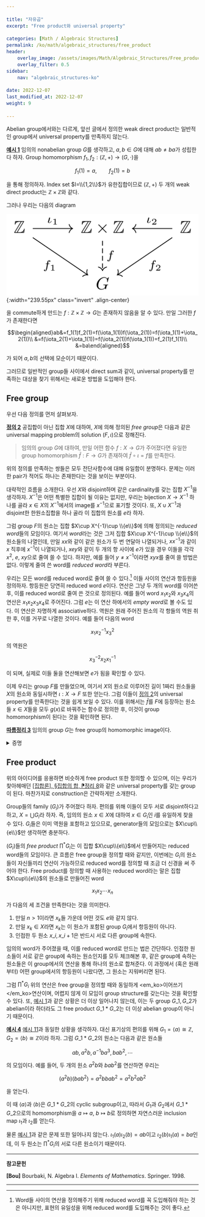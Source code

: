 ```yaml
---

title: "자유곱"
excerpt: "Free product와 universal property"

categories: [Math / Algebraic Structures]
permalink: /ko/math/algebraic_structures/free_product
header:
    overlay_image: /assets/images/Math/Algebraic_Structures/Free_product.png
    overlay_filter: 0.5
sidebar: 
    nav: "algebraic_structures-ko"

date: 2022-12-07
last_modified_at: 2022-12-07
weight: 9

---
```


Abelian group에서와는 다르게, 앞선 글에서 정의한 weak direct product는 일반적인 group에서 universal property를 만족하지 않는다.

<div class="example" markdown="1">

<ins id="ex1">**예시 1**</ins> 임의의 nonabelian group $G$를 생각하고, $a,b\in G$에 대해 $ab\neq ba$가 성립한다 하자. Group homomorphism $f_1, f_2: (\mathbb{Z},+)\rightarrow (G,\cdot)$을

$$f_1(1)=a, \qquad f_2(1)=b$$

을 통해 정의하자. Index set $I=\\{1,2\\}$가 유한집합이므로 $(\mathbb{Z},+)$ 두 개의 weak direct product는 $\mathbb{Z}\times\mathbb{Z}$와 같다. 

그러나 우리는 다음의 diagram

![counterexample](/assets/images/Math/Algebraic_Structures/Free_product-1.png){:width="239.55px" class="invert" .align-center}

을 commute하게 만드는 $f:\mathbb{Z}\times\mathbb{Z}\rightarrow G$는 존재하지 않음을 알 수 있다. 만일 그러한 $f$가 존재한다면 

$$\begin{aligned}ab&=f_1(1)f_2(1)=f(\iota_1(1))f(\iota_2(1))=f(\iota_1(1)+\iota_2(1))\\
&=f(\iota_2(1)+\iota_1(1))=f(\iota_2(1))f(\iota_1(1))=f_2(1)f_1(1)\\
&=ba\end{aligned}$$

가 되어 $a,b$의 선택에 모순이기 때문이다.

</div>

그러므로 일반적인 group들 사이에서 direct sum과 같이, universal property를 만족하는 대상을 찾기 위해서는 새로운 방법을 도입해야 한다.

## Free group

우선 다음 정의를 먼저 살펴보자.

<div class="definition" markdown="1">

<ins id="def2">**정의 2**</ins> 공집합이 아닌 집합 $X$에 대하여, $X$에 의해 정의된 *free group*은 다음과 같은 universal mapping problem의 solution $(F,\iota)$으로 정해진다.

> 임의의 group $G$에 대하여, 만일 어떤 함수 $f:X\rightarrow G$가 주어졌다면 유일한 group homomorphism $\bar{f}:F\rightarrow G$가 존재하여 $\bar{f}\circ\iota=f$를 만족한다.

</div>

위의 정의를 만족하는 쌍들은 모두 전단사함수에 대해 유일함이 분명하다. 문제는 이러한 pair가 적어도 하나는 존재한다는 것을 보이는 부분이다.

대략적인 흐름을 소개한다. 우선 $X$와 disjoint하며 같은 cardinality를 갖는 집합 $X^{-1}$을 생각하자. $X^{-1}$은 어떤 특별한 집합이 될 이유는 없지만, 우리는 bijection $X\rightarrow X^{-1}$ 하나를 골라 $x\in X$의 $X^{-1}$에서의 image를 $x^{-1}$으로 표기할 것이다. 또, $X\cup X^{-1}$과 disjoint한 한원소집합을 하나 골라 이 집합의 원소를 $e$라 하자. 

그럼 group $F$의 원소는 집합 $X\cup X^{-1}\cup \\{e\\}$에 의해 정의되는 *reduced word*들의 모임이다. 여기서 *word*라는 것은 그저 집합 $X\cup X^{-1}\cup \\{e\\}$의 원소들의 나열인데, 만일 $xx$와 같이 같은 원소가 두 번 연달아 나열되거나, $xx^{-1}$과 같이 $x$ 직후에 $x^{-1}$이 나열되거나, $xey$와 같이 두 개의 항 사이에 $e$가 있을 경우 이들을 각각 $x^2$, $e$, $xy$으로 줄여 쓸 수 있다. 하지만, 예를 들어 $y\neq x^{-1}$이라면 $xyx$를 줄여 쓸 방법은 없다. 이렇게 줄여 쓴 word를 *reduced word*라 부른다. 

우리는 모든 word를 reduced word로 줄여 쓸 수 있다.[^1] 이들 사이의 연산과 항등원을 정의하자. 항등원은 당연히 reduced word $e$이다. 연산은 그냥 두 개의 word를 이어쓴 후, 이를 reduced word로 줄여 쓴 것으로 정의된다. 예를 들어 word $x_1x_2$와 $x_3x_4$의 연산은 $x_1x_2x_3x_4$로 주어진다. 그럼 $e$는 이 연산 하에서의 *empty word*로 볼 수도 있다. 이 연산은 자명하게 associative하다. 역원은 원래 주어진 원소의 각 항들의 역원 취한 후, 이를 거꾸로 나열한 것이다. 예를 들어 다음의 word

$$x_1x_2^{-1}x_3^2$$

의 역원은

$$x_3^{-2}x_2x_1^{-1}$$

이 되며, 실제로 이들 둘을 연산해보면 $e$가 됨을 확인할 수 있다. 

이제 우리는 group $F$를 만들었으며, 여기서 $X$의 원소로 이루어진 길이 1짜리 원소들을 $X$의 원소와 동일시하면 $\iota:X\rightarrow F$ 또한 얻는다. 그럼 이들이 [정의 2](#def2)의 universal property를 만족한다는 것을 쉽게 보일 수 있다. 이를 위해서는 $\bar{f}$를 $F$에 등장하는 원소들 $x\in X$들을 모두 $g(x)$로 바꿔주는 함수로 정의한 후, 이것이 group homomorphism이 된다는 것을 확인하면 된다.

<div class="proposition" markdown="1">

<ins id="cor3">**따름정리 3**</ins> 임의의 group $G$는 free group의 homomorphic image이다.

</div>
<details class="proof" markdown="1">
<summary>증명</summary>

$G$의 generator들의 모임 $X$를 생각한 후, $X$에 대한 free group $F$를 생각하자. 함수 $X\hookrightarrow G$에 의해 정의되는 $F$에서 $G$로의 group homomorphism이 존재하며, 이 homomorphism의 image는 $G$의 generator들을 모두 포함하므로 surjective하다.

</details>

## Free product

위의 아이디어를 응용하면 비슷하게 free product 또한 정의할 수 있으며, 이는 우리가 찾아헤매던 [\[집합론\], §집합의 합, ⁋정리 8](/ko/math/set_theory/sum_of_sets#thm8)와 같은 universal property를 갖는 group이 된다. 마찬가지로 construction은 간략하게만 소개한다. 

Group들의 family $(G_i)$가 주어졌다 하자. 편의를 위해 이들이 모두 서로 disjoint하다고 하고, $X=\bigcup G_i$라 하자. 즉, 임의의 원소 $x\in X$에 대하여 $x\in G_i$인 $i$를 유일하게 찾을 수 있다. $G_i$들은 이미 역원을 포함하고 있으므로, generator들의 모임으로는 $X\cup\\{e\\}$만 생각하면 충분하다. 

$(G_i)$들의 *free product* $\prod^\ast  G_i$는 이 집합 $X\cup\\{e\\}$에서 만들어지는 reduced word들의 모임이다. 큰 흐름은 free group을 정의할 때와 같지만, 이번에는 $G_i$의 원소들이 자신들끼리 연산이 가능하므로 reduced word를 정의할 때 조금 더 신경을 써 주어야 한다. Free product를 정의할 때 사용하는 reduced word라는 말은 집합 $X\cup\\{e\\}$의 원소들로 만들어진 word

$$x_1x_2\cdots x_n$$

가 다음의 세 조건을 만족한다는 것을 의미한다.

1. 만일 $n>1$이라면 $x_k$들 가운데 어떤 것도 $e$와 같지 않다. 
2. 만일 $x_k\in X$라면 $x_k$는 이 원소가 포함된 group $G_i$에서 항등원이 아니다. 
3. 인접한 두 원소 $x\_i, x\_{i+1}$은 반드시 서로 다른 group에 속한다.

임의의 word가 주어졌을 때, 이를 reduced word로 만드는 법은 간단하다. 인접한 원소들이 서로 같은 group에 속하는 원소인지를 모두 체크해본 후, 같은 group에 속하는 원소들은 이 group에서의 연산을 통해 하나의 원소로 합쳐준다. 이 과정에서 (혹은 원래부터) 어떤 group에서의 항등원이 나왔다면, 그 원소는 지워버리면 된다. 

그럼 $\prod^\ast G_i$ 위의 연산은 free group을 정의할 때와 동일하게 <em_ko>이어쓰기</em_ko>연산이며, 어렵지 않게 이 모임이 group structure를 갖는다는 것을 확인할 수 있다. 또, [예시 1](#ex1)과 같은 상황은 더 이상 일어나지 않는데, 이는 두 group $G\_1,G\_2$가 abelian이라 하더라도 그 free product $G\_1\ast G\_2$는 더 이상 abelian group이 아니기 때문이다.

<div class="example" markdown="1">

<ins id="ex4">**예시 4**</ins> [예시 11](#ex11)과 동일한 상황을 생각하자. 대신 표기상의 편의를 위해 $G_1=\langle a\rangle\cong\mathbb{Z}$, $G_2=\langle b\rangle\cong\mathbb{Z}$이라 하자. 그럼 $G\_1\ast G\_2$의 원소는 다음과 같은 원소들

$$ab, a^2b, a^{-1}ba^3, bab^2, \cdots$$

의 모임이다. 예를 들어, 두 개의 원소 $a^2b$와 $bab^2$를 연산하면 우리는

$$(a^2b)(bab^2)=a^2bbab^2=a^2b^2ab^2$$

을 얻는다. 

이 때 $\langle a\rangle$과 $\langle b\rangle$은 $G\_1\ast G\_2$의 cyclic subgroup이고, 따라서 $G_1$과 $G_2$에서 $G\_1\ast G\_2$으로의 homomorphism을 $a\mapsto a$, $b\mapsto b$로 정의하면 자연스러운 inclusion map $\iota_1$과 $\iota_2$를 얻는다. 

물론 [예시 1](#ex11)과 같은 문제 또한 일어나지 않는다. $\iota_1(a)\iota_2(b)=ab$이고 $\iota_2(b)\iota_1(a)=ba$인데, 이 두 원소는 $\prod^\ast G_i$의 서로 다른 원소이기 때문이다.

</div>

---

**참고문헌**

**[Bou]** Bourbaki, N. Algebra I. *Elements of Mathematics*. Springer. 1998.  

---

[^1]: Word들 사이의 연산을 정의해주기 위해 reduced word를 꼭 도입해줘야 하는 것은 아니지만, 표현의 유일성을 위해 reduced word를 도입해주는 것이 좋다. 